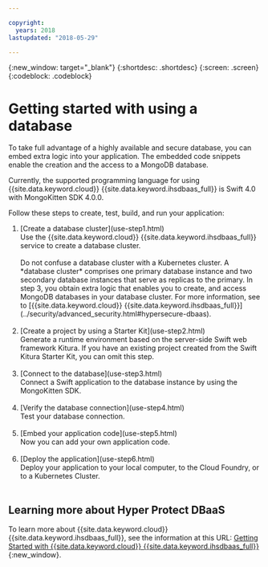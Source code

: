 ```yaml
---

copyright:
  years: 2018
lastupdated: "2018-05-29"

---
```


{:new_window: target="_blank"}
{:shortdesc: .shortdesc}
{:screen: .screen}
{:codeblock: .codeblock}

# Getting started with using a database

To take full advantage of a highly available and secure database, you can embed extra logic into your application. The embedded code snippets enable the creation and the access to a MongoDB database.

Currently, the supported programming language for using {{site.data.keyword.cloud}} {{site.data.keyword.ihsdbaas_full}}
is Swift 4.0 with MongoKitten SDK 4.0.0.

Follow these steps to create, test, build, and run your application:
<ol>
<li>[Create a database cluster](use-step1.html)<br>
Use the {{site.data.keyword.cloud}} {{site.data.keyword.ihsdbaas_full}} service to create a database cluster.<br><br>
Do not confuse a database cluster with a Kubernetes
cluster. A *database cluster* comprises one primary database instance and two secondary database 
instances that serve as replicas to the primary. In step 3, you obtain extra 
logic that enables you to create, and access MongoDB databases in your database cluster. 
For more information, see to [{{site.data.keyword.cloud}} {{site.data.keyword.ihsdbaas_full}}](../security/advanced_security.html#hypersecure-dbaas). 
<br><br></li>
<li>[Create a project by using a Starter Kit](use-step2.html)<br>
Generate a runtime environment based on the server-side Swift web
framework Kitura. If you have an existing project created from the
Swift Kitura Starter Kit, you can omit this step.<br><br>
</li>
<li>[Connect to the database](use-step3.html)<br>
Connect a Swift application to the database instance by using the MongoKitten SDK.
<br><br></li>
<li>[Verify the database connection](use-step4.html)<br>
Test your database connection.
<br><br></li>
<li>[Embed your application code](use-step5.html)<br>
Now you can add your own application code.
<br><br></li>
<li>[Deploy the application](use-step6.html)<br>
Deploy your application to your local computer, to the Cloud Foundry, or to a
Kubernetes Cluster.
<br><br></li>
</ol>

## Learning more about Hyper Protect DBaaS

To learn more about {{site.data.keyword.cloud}} {{site.data.keyword.ihsdbaas_full}}, see the information at this URL: 
[Getting Started with {{site.data.keyword.cloud}} {{site.data.keyword.ihsdbaas_full}}](https://console.bluemix.net/docs/services/hypersecure-dbaas/index.html){:new_window}.
